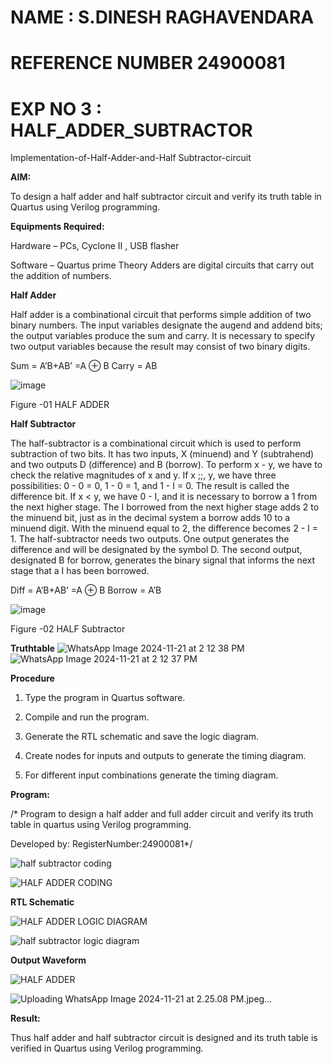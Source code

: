 # NAME : S.DINESH RAGHAVENDARA
# REFERENCE NUMBER  24900081



   
   
   
   
   
 # EXP NO 3 : HALF_ADDER_SUBTRACTOR

Implementation-of-Half-Adder-and-Half Subtractor-circuit

**AIM:**

To design a half adder and half subtractor circuit and verify its truth table in Quartus using Verilog programming.

**Equipments Required:**

Hardware – PCs, Cyclone II , USB flasher 

Software – Quartus prime Theory Adders are digital circuits that carry out the addition of numbers.

**Half Adder**

Half adder is a combinational circuit that performs simple addition of two binary numbers. The input variables designate the augend and addend bits; the output variables produce the sum and carry. It is necessary to specify two output variables because the result may consist of two binary digits.

Sum = A’B+AB’ =A ⊕ B Carry = AB

![image](https://github.com/naavaneetha/HALF_ADDER_SUBTRACTOR/assets/154305477/bd4a0b2c-cdbc-4184-ab08-81578f121e1f)

Figure -01 HALF ADDER

**Half Subtractor**

The half-subtractor is a combinational circuit which is used to perform subtraction of two bits. It has two inputs, X (minuend) and Y (subtrahend) and two outputs D (difference) and B (borrow). To perform x - y, we have to check the relative magnitudes of x and y. If x ;;, y, we have three possibilities: 0 - 0 = 0, 1 - 0 = 1, and 1 - I = 0. The result is called the difference bit. If x < y, we have 0 - I, and it is necessary to borrow a 1 from the next higher stage. The I borrowed from the next higher stage adds 2 to the minuend bit, just as in the decimal system a borrow adds 10 to a minuend digit. With the minuend equal to 2, the difference becomes 2 - I = 1. The half-subtractor needs two outputs. One output generates the difference and will be designated by the symbol D. The second output, designated B for borrow, generates the binary signal that informs the next stage that a I has been borrowed. 

Diff = A’B+AB’ =A ⊕ B
Borrow = A’B

 ![image](https://github.com/naavaneetha/HALF_ADDER_SUBTRACTOR/assets/154305477/d76b099c-513f-4e7c-843a-e2fd028a531a)

Figure -02 HALF Subtractor

**Truthtable**
![WhatsApp Image 2024-11-21 at 2 12 38 PM](https://github.com/user-attachments/assets/7909c54a-d799-48e7-9053-bf28cba0295d)
![WhatsApp Image 2024-11-21 at 2 12 37 PM](https://github.com/user-attachments/assets/fe70e559-2968-482a-b038-4e840c5ab9a4)


**Procedure**

1.	Type the program in Quartus software.

2.	Compile and run the program.

3.	Generate the RTL schematic and save the logic diagram.

4.	Create nodes for inputs and outputs to generate the timing diagram.

5.	For different input combinations generate the timing diagram.


**Program:**

/* Program to design a half adder and full adder circuit and verify its truth table in quartus using Verilog programming.

Developed by: RegisterNumber:24900081*/


![half subtractor coding](https://github.com/user-attachments/assets/153416ce-cb9e-4e6b-999d-d9553a0bc850)



![HALF ADDER CODING](https://github.com/user-attachments/assets/d171e7cc-5862-4d86-a2e0-85de91d5d4e8)




**RTL Schematic**

![HALF ADDER LOGIC DIAGRAM](https://github.com/user-attachments/assets/8fa1063a-c0e5-4638-9872-429c4455c2c7)




![half subtractor logic diagram](https://github.com/user-attachments/assets/9b46d2b4-112f-4eb8-a2b3-a22c600ee219)



**Output Waveform**

![HALF ADDER](https://github.com/user-attachments/assets/952c3daa-b8af-49f5-8eb8-c50077becf77)



![Uploading WhatsApp Image 2024-11-21 at 2.25.08 PM.jpeg…]()




**Result:**

Thus half adder and half subtractor circuit is designed and its truth table is verified in Quartus using Verilog programming.
